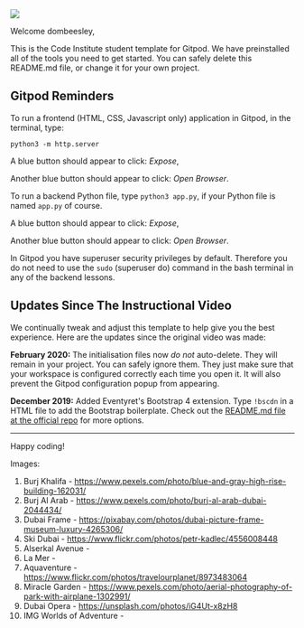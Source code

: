 <img src="https://codeinstitute.s3.amazonaws.com/fullstack/ci_logo_small.png" style="margin: 0;">

Welcome dombeesley,

This is the Code Institute student template for Gitpod. We have preinstalled all of the tools you need to get started. You can safely delete this README.md file, or change it for your own project.

## Gitpod Reminders

To run a frontend (HTML, CSS, Javascript only) application in Gitpod, in the terminal, type:

`python3 -m http.server`

A blue button should appear to click: *Expose*,

Another blue button should appear to click: *Open Browser*.

To run a backend Python file, type `python3 app.py`, if your Python file is named `app.py` of course.

A blue button should appear to click: *Expose*,

Another blue button should appear to click: *Open Browser*.

In Gitpod you have superuser security privileges by default. Therefore you do not need to use the `sudo` (superuser do) command in the bash terminal in any of the backend lessons.

## Updates Since The Instructional Video

We continually tweak and adjust this template to help give you the best experience. Here are the updates since the original video was made:

**February 2020:** The initialisation files now _do not_ auto-delete. They will remain in your project. You can safely ignore them. They just make sure that your workspace is configured correctly each time you open it. It will also prevent the Gitpod configuration popup from appearing.

**December 2019:** Added Eventyret's Bootstrap 4 extension. Type `!bscdn` in a HTML file to add the Bootstrap boilerplate. Check out the <a href="https://github.com/Eventyret/vscode-bcdn" target="_blank">README.md file at the official repo</a> for more options.

--------

Happy coding!


Images:

1. Burj Khalifa - https://www.pexels.com/photo/blue-and-gray-high-rise-building-162031/ 
2. Burj Al Arab - https://www.pexels.com/photo/burj-al-arab-dubai-2044434/ 
3. Dubai Frame - https://pixabay.com/photos/dubai-picture-frame-museum-luxury-4265306/ 
4. Ski Dubai - https://www.flickr.com/photos/petr-kadlec/4556008448 
5. Alserkal Avenue - 
6. La Mer - 
7. Aquaventure - https://www.flickr.com/photos/travelourplanet/8973483064 
8. Miracle Garden - https://www.pexels.com/photo/aerial-photography-of-park-with-airplane-1302991/ 
9. Dubai Opera - https://unsplash.com/photos/iG4Ut-x8zH8 
10. IMG Worlds of Adventure - 